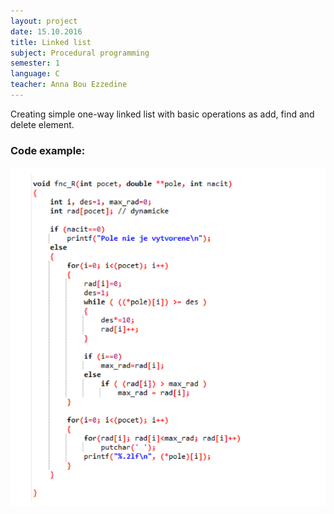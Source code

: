 ```yaml
---
layout: project
date: 15.10.2016
title: Linked list
subject: Procedural programming
semester: 1
language: C
teacher: Anna Bou Ezzedine
---
```

<div class="task">
    Creating simple one-way linked list with basic operations as add, find and delete element.
</div>

<h3>Code example:</h3>
<img src="/images/linked.png" alt="Linked list function">